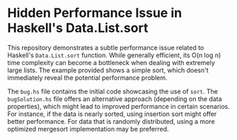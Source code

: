# Hidden Performance Issue in Haskell's Data.List.sort

This repository demonstrates a subtle performance issue related to Haskell's `Data.List.sort` function. While generally efficient, its O(n log n) time complexity can become a bottleneck when dealing with extremely large lists.  The example provided shows a simple sort, which doesn't immediately reveal the potential performance problem.

The `bug.hs` file contains the initial code showcasing the use of `sort`.  The `bugSolution.hs` file offers an alternative approach (depending on the data properties), which might lead to improved performance in certain scenarios.  For instance, if the data is nearly sorted, using insertion sort might offer better performance. For data that is randomly distributed, using a more optimized mergesort implementation may be preferred.